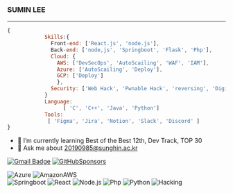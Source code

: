 ### SUMIN LEE
---
    
```javascript
{
            Skills:{
              Front-end: ['React.js', 'node.js'],
              Back-end: ['node,js', 'Springboot', 'Flask', 'Php'],
              Cloud: {
                AWS: ['DevSecOps', 'AutoScailing', 'WAF', 'IAM'],
                Azure: ['AutoScailing', 'Deploy'],
                GCP: ['Deploy']
                },
              Security: ['Web Hack', 'Pwnable Hack', 'reversing', 'Digital Forensic', '보안관제']
            }
            Language:
                  [ 'C', 'C++', 'Java', 'Python']
            Tools:
             [ 'Figma', 'Jira', 'Notion', 'Slack', 'Discord' ]
}
```

- 🌱 I’m currently learning Best of the Best 12th, Dev Track, TOP 30
- 💬 Ask me about 20190985@sunghin.ac.kr


[![Gmail Badge](https://img.shields.io/badge/Gmail-d14836?style=flat-square&logo=Gmail&logoColor=white&link=mailto:hellokms8828@gmail.com)](mailto:hellokms8828@gmail.com)
[![GitHubSponsors](https://img.shields.io/badge/Blog-40B0FE?style=flat-square&logo=GitHubSponsors&logoColor=white&link=https://sumsum2.tistory.com/)](https://sumsum2.tistory.com/)  

![Azure](https://img.shields.io/badge/Azure-326CE5?style=flat-square&logo=microsoftazure&logoColor=white)
![AmazonAWS](https://img.shields.io/badge/AmazonAWS-232F3E?style=flat-square&logo=amazonaws&logoColor=white)  
![Springboot](https://img.shields.io/badge/Springboot-33BB33?style=flat-square&logo=Spring&logoColor=white)
![React](https://img.shields.io/badge/React-%2320232a.svg?style=flat-square&logo=React&logoColor=%2361DAFB)
![Node.js](https://img.shields.io/badge/Node.js-%23092E20.svg?style=flat-square&logo=node.js&logoColor=white)
![Php](https://img.shields.io/badge/PHP-whitesmoke.svg?style=flat-square&logo=php&logoColor=ffdd54)
![Python](https://img.shields.io/badge/python-3670A0?style=flat-square&logo=python&logoColor=ffdd54)
![Hacking](https://img.shields.io/badge/Hacking-ff3060?style=flat-square&logo=&logoColor=fffff)  
